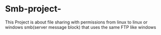 # Smb-project-
This Project is about file sharing with permissions from linux to linux or windows smb(server message block) that uses the same FTP like windows
